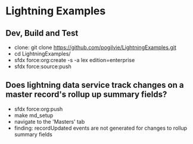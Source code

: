 # Lightning Examples

## Dev, Build and Test
- clone: git clone https://github.com/pogilvie/LightningExamples.git
- cd LightningExamples/
- sfdx force:org:create -s -a lex edition=enterprise
- sfdx force:source:push

## Does lightning data service track changes on a master record's rollup up summary fields?
- sfdx force:org:push
- make md_setup
- navigate to the 'Masters' tab
- finding: recordUpdated events are not generated for changes to rollup summary fields

